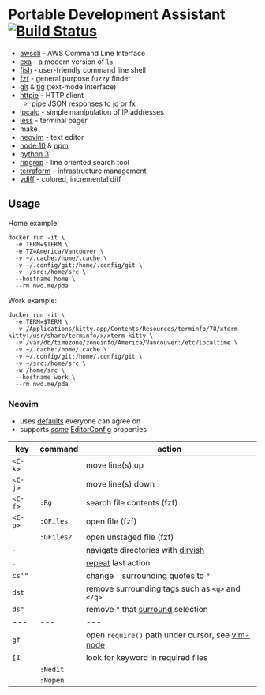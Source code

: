 # Portable Development Assistant [![Build Status](https://drone.nwd.me/api/badges/dowdell/pda/status.svg)](https://drone.nwd.me/dowdell/pda)

  - [awscli][aws] - AWS Command Line Interface
  - [exa][exa] - a modern version of `ls`
  - [fish][fish] - user-friendly command line shell
  - [fzf][fzf] - general purpose fuzzy finder
  - [git][git] & [tig][tig] (text-mode interface)
  - [httpie][http] - HTTP client
    - pipe JSON responses to [jq][jq] or [fx][fx]
  - [ipcalc][calc] - simple manipulation of IP addresses
  - [less][less] - terminal pager
  - make
  - [neovim][nvim] - text editor
  - [node 10][node] & [npm][npm]
  - [python 3][py3]
  - [ripgrep][rg] - line oriented search tool
  - [terraform][terra] - infrastructure management
  - [ydiff][ydiff] - colored, incremental diff

[aws]: https://aws.amazon.com/cli/
[calc]:  https://linux.die.net/man/1/ipcalc
[exa]:   https://the.exa.website/
[fish]:  https://fishshell.com/docs/current/tutorial.html
[fx]:    https://github.com/antonmedv/fx
[fzf]:   https://github.com/junegunn/fzf#-
[git]:   https://git-scm.com/docs
[http]:  https://httpie.org/doc#usage
[jq]:    https://stedolan.github.io/jq/manual/
[less]:  https://en.wikipedia.org/wiki/Less_(Unix)
[node]:  https://nodejs.org/dist/latest-v10.x/docs/api/
[npm]:   https://docs.npmjs.com/cli-documentation/
[py3]:   https://docs.python.org/3/library/
[nvim]:  https://neovim.io/doc/user/
[rg]:    https://github.com/BurntSushi/ripgrep/blob/master/GUIDE.md#user-guide
[terra]: https://www.terraform.io/docs/cli-index.html
[tig]:   https://jonas.github.io/tig/
[ydiff]: https://github.com/ymattw/ydiff

## Usage

Home example:
```
docker run -it \
  -e TERM=$TERM \
  -e TZ=America/Vancouver \
  -v ~/.cache:/home/.cache \
  -v ~/.config/git:/home/.config/git \
  -v ~/src:/home/src \
  --hostname home \
  --rm nwd.me/pda
```

Work example:
```
docker run -it \
  -e TERM=$TERM \
  -v /Applications/kitty.app/Contents/Resources/terminfo/78/xterm-kitty:/usr/share/terminfo/x/xterm-kitty \
  -v /var/db/timezone/zoneinfo/America/Vancouver:/etc/localtime \
  -v ~/.cache:/home/.cache \
  -v ~/.config/git:/home/.config/git \
  -v ~/src:/home/src \
  -w /home/src \
  --hostname work \
  --rm nwd.me/pda
```

### Neovim

* uses [defaults][cfg] everyone can agree on
* supports [_some_][props] [EditorConfig][edit] properties

| key | command | action |
| --- | --- | --- |
| `<C-k>` | | move line(s) up |
| `<C-j>` | | move line(s) down |
| `<C-f>` | `:Rg` | search file contents (fzf) |
| `<C-p>` | `:GFiles` | open file (fzf) |
| | `:GFiles?` | open unstaged file (fzf) |
| `-` | | navigate directories with [dirvish][dirvish] |
| `.` | | [repeat][repeat] last action
| `cs'"` | | change `'` surrounding quotes to `"` |
| `dst` | | remove surrounding tags such as `<q>` and `</q>` |
| `ds"` | | remove `"` that [surround][surround] selection |
| --- | --- | --- |
| `gf` | | open `require()` path under cursor, see [vim-node][node] |
| `[I` | | look for keyword in required files |
| | `:Nedit` | |
| | `:Nopen` | |

[cfg]:      https://github.com/tpope/vim-sensible
[dirvish]:  https://github.com/justinmk/vim-dirvish
[edit]:     https://editorconfig.org
[node]:     https://github.com/moll/vim-node
[props]:    https://github.com/editorconfig/editorconfig-vim#supported-properties
[repeat]:   https://github.com/tpope/vim-repeat
[surround]: https://github.com/tpope/vim-surround
